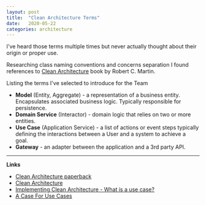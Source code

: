 ```yaml
---
layout: post
title:  "Clean Architecture Terms"
date:   2020-05-22
categories: architecture
---
```


I've heard those terms multiple times but never actually thought about their 
origin or proper use.

Researching class naming conventions and concerns separation I found 
references to [Clean Architecture][Clean Architecture paperback] book by Robert C. Martin.

Listing the terms I've selected to introduce for the Team

- **Model** (Entity, Aggregate) - a representation of a business entity.
  Encapsulates associated business logic. Typically responsible for persistence.
- **Domain Service** (Interactor) - domain logic that relies on two or more entities.
- **Use Case** (Application Service) - a list of actions or event steps
  typically defining the interactions between a User and a system to achieve a goal.
- **Gateway** - an adapter between the application and a 3rd party API.

___

**Links**

- [Clean Architecture paperback]
- [Clean Architecture](https://blog.cleancoder.com/uncle-bob/2012/08/13/the-clean-architecture.html)
- [Implementing Clean Architecture - What is a use case?](http://www.plainionist.net/Implementing-Clean-Architecture-UseCases/)
- [A Case For Use Cases](https://webuild.envato.com/blog/a-case-for-use-cases/)

[Clean Architecture paperback]: https://www.amazon.com/Clean-Architecture-Craftsmans-Software-Structure/dp/0134494164
